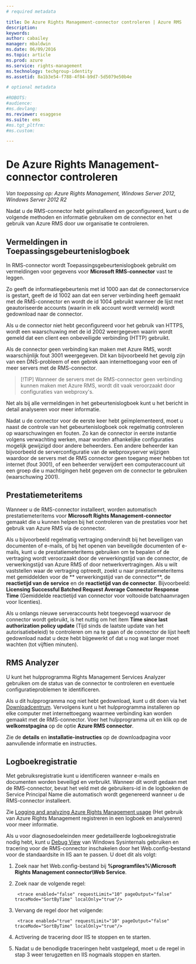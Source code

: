 ```yaml
---
# required metadata

title: De Azure Rights Management-connector controleren | Azure RMS
description:
keywords:
author: cabailey
manager: mbaldwin
ms.date: 06/09/2016
ms.topic: article
ms.prod: azure
ms.service: rights-management
ms.technology: techgroup-identity
ms.assetid: 8a1b3e54-f788-4f84-b9d7-5d5079e50b4e

# optional metadata

#ROBOTS:
#audience:
#ms.devlang:
ms.reviewer: esaggese
ms.suite: ems
#ms.tgt_pltfrm:
#ms.custom:

---
```


# De Azure Rights Management-connector controleren

*Van toepassing op: Azure Rights Management, Windows Server 2012, Windows Server 2012 R2*

Nadat u de RMS-connector hebt geïnstalleerd en geconfigureerd, kunt u de volgende methoden en informatie gebruiken om de connector en het gebruik van Azure RMS door uw organisatie te controleren.

## Vermeldingen in Toepassingsgebeurtenislogboek

In RMS-connector wordt Toepassingsgebeurtenislogboek gebruikt om vermeldingen voor gegevens voor **Microsoft RMS-connector** vast te leggen. 

Zo geeft de informatiegebeurtenis met id 1000 aan dat de connectorservice is gestart, geeft de id 1002 aan dat een server verbinding heeft gemaakt met de RMS-connector en wordt de id 1004 gebruikt wanneer de lijst met geautoriseerde accounts (waarin in elk account wordt vermeld) wordt gedownload naar de connector. 

Als u de connector niet hebt geconfigureerd voor het gebruik van HTTPS, wordt een waarschuwing met de id 2002 weergegeven waarin wordt gemeld dat een client een onbeveiligde verbinding (HTTP) gebruikt.

Als de connector geen verbinding kan maken met Azure RMS, wordt waarschijnlijk fout 3001 weergegeven. Dit kan bijvoorbeeld het gevolg zijn van een DNS-probleem of een gebrek aan internettoegang voor een of meer servers met de RMS-connector. 

> [!TIP] Wanneer de servers met de RMS-connector geen verbinding kunnen maken met Azure RMS, wordt dit vaak veroorzaakt door configuraties van webproxy's.

Net als bij alle vermeldingen in het gebeurtenislogboek kunt u het bericht in detail analyseren voor meer informatie.

Nadat u de connector voor de eerste keer hebt geïmplementeerd, moet u naast de controle van het gebeurtenislogboek ook regelmatig controleren op waarschuwingen en fouten. Zo kan de connector in eerste instantie volgens verwachting werken, maar worden afhankelijke configuraties mogelijk gewijzigd door andere beheerders. Een andere beheerder kan bijvoorbeeld de serverconfiguratie van de webproxyserver wijzigen waardoor de servers met de RMS connector geen toegang meer hebben tot internet (fout 3001), of een beheerder verwijdert een computeraccount uit een groep die u machtigingen hebt gegeven om de connector te gebruiken (waarschuwing 2001).

## Prestatiemeteritems

Wanneer u de RMS-connector installeert, worden automatisch prestatiemeteritems voor **Microsoft Rights Management-connector** gemaakt die u kunnen helpen bij het controleren van de prestaties voor het gebruik van Azure RMS via de connector. 

Als u bijvoorbeeld regelmatig vertraging ondervindt bij het beveiligen van documenten of e-mails, of bij het openen van beveiligde documenten of e-mails, kunt u de prestatiemeteritems gebruiken om te bepalen of de vertraging wordt veroorzaakt door de verwerkingstijd van de connector, de verwerkingstijd van Azure RMS of door netwerkvertragingen. Als u wilt vaststellen waar de vertraging optreedt, zoekt u naar prestatiemeteritems met gemiddelden voor de ** verwerkingstijd van de connector**, de **reactietijd van de service** en de **reactietijd van de connector**. Bijvoorbeeld: **Licensing Successful Batched Request Average Connector Response Time** (Gemiddelde reactietijd van connector voor voltooide batchaanvragen voor licenties).

Als u onlangs nieuwe serveraccounts hebt toegevoegd waarvoor de connector wordt gebruikt, is het nuttig om het item **Time since last authorization policy update** (Tijd sinds de laatste update van het autorisatiebeleid) te controleren om na te gaan of de connector de lijst heeft gedownload nadat u deze hebt bijgewerkt of dat u nog wat langer moet wachten (tot vijftien minuten).

## RMS Analyzer

U kunt het hulpprogramma Rights Management Services Analyzer gebruiken om de status van de connector te controleren en eventuele configuratieproblemen te identificeren.

Als u dit hulpprogramma nog niet hebt gedownload, kunt u dit doen via het [Downloadcentrum](https://www.microsoft.com/en-us/download/details.aspx?id=46437). Vervolgens kunt u het hulpprogramma installeren op elke computer met internettoegang waarmee verbinding kan worden gemaakt met de RMS-connector. Voer het hulpprogramma uit en klik op de **welkomstpagina** op de optie **Azure RMS connector**.

Zie de **details** en **installatie-instructies** op de downloadpagina voor aanvullende informatie en instructies.

## Logboekregistratie

Met gebruiksregistratie kunt u identificeren wanneer e-mails en documenten worden beveiligd en verbruikt. Wanneer dit wordt gedaan met de RMS-connector, bevat het veld met de gebruikers-id in de logboeken de Service Principal Name die automatisch wordt gegenereerd wanneer u de RMS-connector installeert.

Zie [Logging and analyzing Azure Rights Management usage](log-analyze-usage.md) (Het gebruik van Azure Rights Management registreren in een logboek en analyseren) voor meer informatie.

Als u voor diagnosedoeleinden meer gedetailleerde logboekregistratie nodig hebt, kunt u [Debug View](http://go.microsoft.com/fwlink/?LinkID=309277) van Windows Sysinternals gebruiken en tracering voor de RMS-connector inschakelen door het Web.config-bestand voor de standaardsite in IIS aan te passen. U doet dit als volgt:

1. Zoek naar het Web.config-bestand bij **%programfiles%\Microsoft Rights Management connector\Web Service**.

2. Zoek naar de volgende regel:

        <trace enabled="false" requestLimit="10" pageOutput="false" traceMode="SortByTime" localOnly="true"/>

3. Vervang de regel door het volgende:

        <trace enabled="true" requestLimit="10" pageOutput="false" traceMode="SortByTime" localOnly="true"/>

4.  Activering de tracering door IIS te stoppen en te starten. 

5.  Nadat u de benodigde traceringen hebt vastgelegd, moet u de regel in stap 3 weer terugzetten en IIS nogmaals stoppen en starten.



<!--HONumber=Jun16_HO2-->


